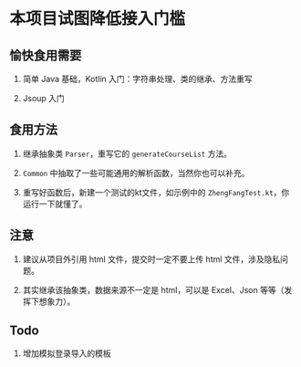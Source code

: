 # 本项目试图降低接入门槛

## 愉快食用需要

1. 简单 Java 基础，Kotlin 入门：字符串处理、类的继承、方法重写

2. Jsoup 入门

## 食用方法

1. 继承抽象类 `Parser`，重写它的 `generateCourseList` 方法。

2. `Common` 中抽取了一些可能通用的解析函数，当然你也可以补充。

3. 重写好函数后，新建一个测试的kt文件，如示例中的 `ZhengFangTest.kt`，你运行一下就懂了。

## 注意

1. 建议从项目外引用 html 文件，提交时一定不要上传 html 文件，涉及隐私问题。

2. 其实继承该抽象类，数据来源不一定是 html，可以是 Excel、Json 等等（发挥下想象力）。

## Todo

1. 增加模拟登录导入的模板
